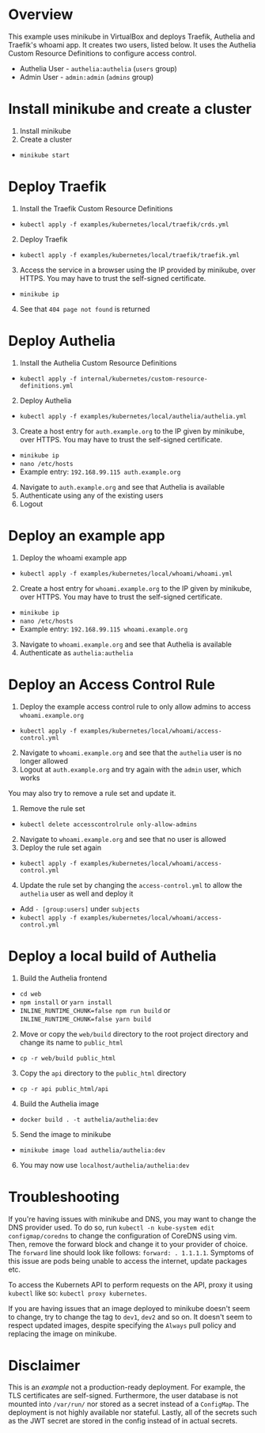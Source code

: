 # Overview

This example uses minikube in VirtualBox and deploys Traefik, Authelia and Traefik's whoami app. It creates two users, listed below. It uses the Authelia Custom Resource Definitions to configure access control.

* Authelia User - `authelia:authelia` (`users` group)
* Admin User - `admin:admin` (`admins` group)

# Install minikube and create a cluster

1. Install minikube
2. Create a cluster
  * `minikube start`

# Deploy Traefik

1. Install the Traefik Custom Resource Definitions
  * `kubectl apply -f examples/kubernetes/local/traefik/crds.yml`
2. Deploy Traefik
  * `kubectl apply -f examples/kubernetes/local/traefik/traefik.yml`
3. Access the service in a browser using the IP provided by minikube, over HTTPS. You may have to trust the self-signed certificate.
  * `minikube ip`
4. See that `404 page not found` is returned

# Deploy Authelia

1. Install the Authelia Custom Resource Definitions
  * `kubectl apply -f internal/kubernetes/custom-resource-definitions.yml`
2. Deploy Authelia
  * `kubectl apply -f examples/kubernetes/local/authelia/authelia.yml`
3. Create a host entry for `auth.example.org` to the IP given by minikube, over HTTPS. You may have to trust the self-signed certificate.
  * `minikube ip`
  * `nano /etc/hosts`
  * Example entry: `192.168.99.115 auth.example.org`
4. Navigate to `auth.example.org` and see that Authelia is available
5. Authenticate using any of the existing users
6. Logout

# Deploy an example app

1. Deploy the whoami example app
  * `kubectl apply -f examples/kubernetes/local/whoami/whoami.yml`
2. Create a host entry for `whoami.example.org` to the IP given by minikube, over HTTPS. You may have to trust the self-signed certificate.
  * `minikube ip`
  * `nano /etc/hosts`
  * Example entry: `192.168.99.115 whoami.example.org`
3. Navigate to `whoami.example.org` and see that Authelia is available
4. Authenticate as `authelia:authelia`

# Deploy an Access Control Rule

1. Deploy the example access control rule to only allow admins to access `whoami.example.org`
  * `kubectl apply -f examples/kubernetes/local/whoami/access-control.yml`
2. Navigate to `whoami.example.org` and see that the `authelia` user is no longer allowed
3. Logout at `auth.example.org` and try again with the `admin` user, which works

You may also try to remove a rule set and update it.

1. Remove the rule set
  * `kubectl delete accesscontrolrule only-allow-admins`
2. Navigate to `whoami.example.org` and see that no user is allowed
3. Deploy the rule set again
  * `kubectl apply -f examples/kubernetes/local/whoami/access-control.yml`
4. Update the rule set by changing the `access-control.yml` to allow the `authelia` user as well and deploy it
  * Add `- [group:users]` under `subjects`
  * `kubectl apply -f examples/kubernetes/local/whoami/access-control.yml`

# Deploy a local build of Authelia

1. Build the Authelia frontend
  * `cd web`
  * `npm install` or `yarn install`
  * `INLINE_RUNTIME_CHUNK=false npm run build` or `INLINE_RUNTIME_CHUNK=false yarn build`
2. Move or copy the `web/build` directory to the root project directory and change its name to `public_html`
  * `cp -r web/build public_html`
3. Copy the `api` directory to the `public_html` directory
  * `cp -r api public_html/api`
4. Build the Authelia image
  * `docker build . -t authelia/authelia:dev`
5. Send the image to minikube
  * `minikube image load authelia/authelia:dev`
6. You may now use `localhost/authelia/authelia:dev`

# Troubleshooting

If you're having issues with minikube and DNS, you may want to change the DNS provider used. To do so, run `kubectl -n kube-system edit configmap/coredns` to change the configuration of CoreDNS using vim. Then, remove the forward block and change it to your provider of choice. The `forward` line should look like follows: `forward: . 1.1.1.1`. Symptoms of this issue are pods being unable to access the internet, update packages etc.

To access the Kubernets API to perform requests on the API, proxy it using `kubectl` like so: `kubectl proxy kubernetes`.

If you are having issues that an image deployed to minikube doesn't seem to change, try to change the tag to `dev1`, `dev2` and so on. It doesn't seem to respect updated images, despite specifying the `Always` pull policy and replacing the image on minikube.

# Disclaimer

This is an _example_ not a production-ready deployment. For example, the TLS certificates are self-signed. Furthermore, the user database is not mounted into `/var/run/` nor stored as a secret instead of a `ConfigMap`. The deployment is not highly available nor stateful. Lastly, all of the secrets such as the JWT secret are stored in the config instead of in actual secrets.
